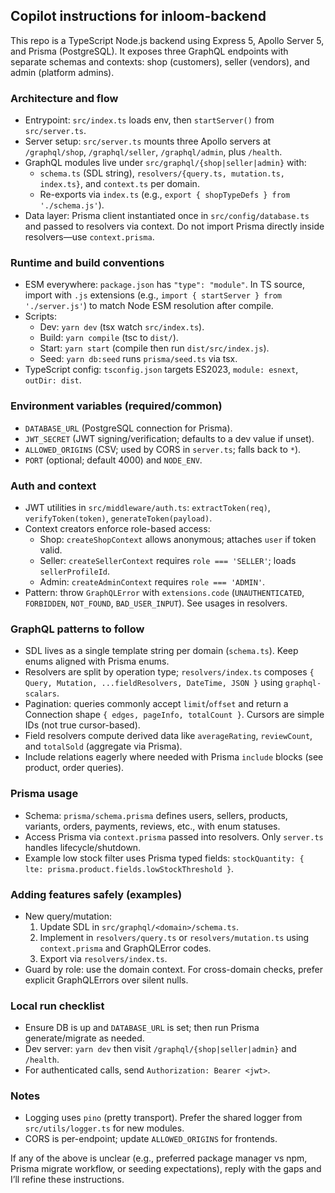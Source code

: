 ## Copilot instructions for inloom-backend

This repo is a TypeScript Node.js backend using Express 5, Apollo Server 5, and Prisma (PostgreSQL). It exposes three GraphQL endpoints with separate schemas and contexts: shop (customers), seller (vendors), and admin (platform admins).

### Architecture and flow

- Entrypoint: `src/index.ts` loads env, then `startServer()` from `src/server.ts`.
- Server setup: `src/server.ts` mounts three Apollo servers at `/graphql/shop`, `/graphql/seller`, `/graphql/admin`, plus `/health`.
- GraphQL modules live under `src/graphql/{shop|seller|admin}` with:
  - `schema.ts` (SDL string), `resolvers/{query.ts, mutation.ts, index.ts}`, and `context.ts` per domain.
  - Re-exports via `index.ts` (e.g., `export { shopTypeDefs } from './schema.js'`).
- Data layer: Prisma client instantiated once in `src/config/database.ts` and passed to resolvers via context. Do not import Prisma directly inside resolvers—use `context.prisma`.

### Runtime and build conventions

- ESM everywhere: `package.json` has `"type": "module"`. In TS source, import with `.js` extensions (e.g., `import { startServer } from './server.js'`) to match Node ESM resolution after compile.
- Scripts:
  - Dev: `yarn dev` (tsx watch `src/index.ts`).
  - Build: `yarn compile` (tsc to `dist/`).
  - Start: `yarn start` (compile then run `dist/src/index.js`).
  - Seed: `yarn db:seed` runs `prisma/seed.ts` via tsx.
- TypeScript config: `tsconfig.json` targets ES2023, `module: esnext`, `outDir: dist`.

### Environment variables (required/common)

- `DATABASE_URL` (PostgreSQL connection for Prisma).
- `JWT_SECRET` (JWT signing/verification; defaults to a dev value if unset).
- `ALLOWED_ORIGINS` (CSV; used by CORS in `server.ts`; falls back to `*`).
- `PORT` (optional; default 4000) and `NODE_ENV`.

### Auth and context

- JWT utilities in `src/middleware/auth.ts`: `extractToken(req)`, `verifyToken(token)`, `generateToken(payload)`.
- Context creators enforce role-based access:
  - Shop: `createShopContext` allows anonymous; attaches `user` if token valid.
  - Seller: `createSellerContext` requires `role === 'SELLER'`; loads `sellerProfileId`.
  - Admin: `createAdminContext` requires `role === 'ADMIN'`.
- Pattern: throw `GraphQLError` with `extensions.code` (`UNAUTHENTICATED`, `FORBIDDEN`, `NOT_FOUND`, `BAD_USER_INPUT`). See usages in resolvers.

### GraphQL patterns to follow

- SDL lives as a single template string per domain (`schema.ts`). Keep enums aligned with Prisma enums.
- Resolvers are split by operation type; `resolvers/index.ts` composes `{ Query, Mutation, ...fieldResolvers, DateTime, JSON }` using `graphql-scalars`.
- Pagination: queries commonly accept `limit`/`offset` and return a Connection shape `{ edges, pageInfo, totalCount }`. Cursors are simple IDs (not true cursor-based).
- Field resolvers compute derived data like `averageRating`, `reviewCount`, and `totalSold` (aggregate via Prisma).
- Include relations eagerly where needed with Prisma `include` blocks (see product, order queries).

### Prisma usage

- Schema: `prisma/schema.prisma` defines users, sellers, products, variants, orders, payments, reviews, etc., with enum statuses.
- Access Prisma via `context.prisma` passed into resolvers. Only `server.ts` handles lifecycle/shutdown.
- Example low stock filter uses Prisma typed fields: `stockQuantity: { lte: prisma.product.fields.lowStockThreshold }`.

### Adding features safely (examples)

- New query/mutation:
  1. Update SDL in `src/graphql/<domain>/schema.ts`.
  2. Implement in `resolvers/query.ts` or `resolvers/mutation.ts` using `context.prisma` and GraphQLError codes.
  3. Export via `resolvers/index.ts`.
- Guard by role: use the domain context. For cross-domain checks, prefer explicit GraphQLErrors over silent nulls.

### Local run checklist

- Ensure DB is up and `DATABASE_URL` is set; then run Prisma generate/migrate as needed.
- Dev server: `yarn dev` then visit `/graphql/{shop|seller|admin}` and `/health`.
- For authenticated calls, send `Authorization: Bearer <jwt>`.

### Notes

- Logging uses `pino` (pretty transport). Prefer the shared logger from `src/utils/logger.ts` for new modules.
- CORS is per-endpoint; update `ALLOWED_ORIGINS` for frontends.

If any of the above is unclear (e.g., preferred package manager vs npm, Prisma migrate workflow, or seeding expectations), reply with the gaps and I’ll refine these instructions.
